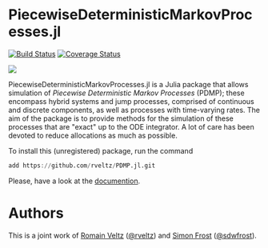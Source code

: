 # PiecewiseDeterministicMarkovProcesses.jl 

[![Build Status](https://travis-ci.org/rveltz/PDMP.jl.svg?branch=master)](https://travis-ci.org/rveltz/PDMP.jl)
<a href='https://coveralls.io/github/rveltz/PDMP.jl?branch=master'><img src='https://coveralls.io/repos/github/rveltz/PDMP.jl/badge.svg?branch=master' alt='Coverage Status' /></a>
<!--[![Build status](https://ci.appveyor.com/api/projects/status/github/rveltz/PDMP.jl?svg=true&branch=master)](https://ci.appveyor.com/project/rveltz/pdmp-jl/branch/master)
--><!--[![](https://img.shields.io/badge/docs-stable-blue.svg)](https://rveltz.github.io/PDMP.jl/stable)-->
[![](https://img.shields.io/badge/docs-latest-blue.svg)](https://rveltz.github.io/PDMP.jl/latest) 

PiecewiseDeterministicMarkovProcesses.jl is a Julia package that allows simulation of *Piecewise Deterministic Markov Processes* (PDMP); these encompass hybrid systems and jump processes, comprised of continuous and discrete components, as well as processes with time-varying rates. The aim of the package is to provide methods for the simulation of these processes that are "exact" up to the ODE integrator. A lot of care has been devoted to reduce allocations as much as possible.

To install this (unregistered) package, run the command 

```julia
add https://github.com/rveltz/PDMP.jl.git
```


Please, have a look at the [documention](https://rveltz.github.io/PiecewiseDeterministicMarkovProcesses.jl/latest).

# Authors

This is a joint work of [Romain Veltz](https://romainveltz.pythonanywhere.com/) ([@rveltz](http://github.com/rveltz)) and [Simon Frost](http://www.vet.cam.ac.uk/directory/sdf22@cam.ac.uk) ([@sdwfrost](http://github.com/sdwfrost)).
